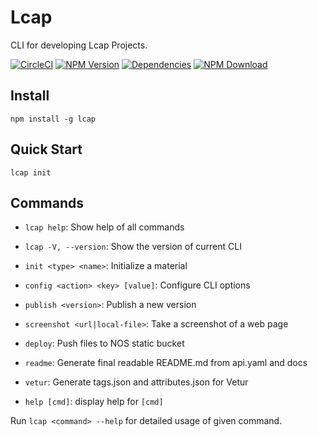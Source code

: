 # Lcap

CLI for developing Lcap Projects.

[![CircleCI][circleci-img]][circleci-url]
[![NPM Version][npm-img]][npm-url]
[![Dependencies][david-img]][david-url]
[![NPM Download][download-img]][download-url]

[circleci-img]: https://img.shields.io/circleci/project/github/vusion/lcap.svg?style=flat-square
[circleci-url]: https://circleci.com/gh/vusion/lcap
[npm-img]: http://img.shields.io/npm/v/lcap.svg?style=flat-square
[npm-url]: http://npmjs.org/package/lcap
[david-img]: http://img.shields.io/david/vusion/vusion.svg?style=flat-square
[david-url]: https://david-dm.org/vusion/vusion
[download-img]: https://img.shields.io/npm/dm/lcap.svg?style=flat-square
[download-url]: https://npmjs.org/package/lcap

## Install

``` shell
npm install -g lcap
```

## Quick Start

``` shell
lcap init
```

## Commands

- `lcap help`: Show help of all commands
- `lcap -V, --version`: Show the version of current CLI

- `init <type> <name>`: Initialize a material
- `config <action> <key> [value]`: Configure CLI options
- `publish <version>`: Publish a new version
- `screenshot <url|local-file>`: Take a screenshot of a web page
- `deploy`: Push files to NOS static bucket
- `readme`: Generate final readable README.md from api.yaml and docs
- `vetur`: Generate tags.json and attributes.json for Vetur
- `help [cmd]`: display help for `[cmd]`

Run `lcap <command> --help` for detailed usage of given command.
